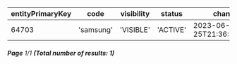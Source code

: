 | entityPrimaryKey | code      | visibility | status   | changed                   | order |
| ---------------- | --------- | ---------- | -------- | ------------------------- | ----- |
| 64703            | 'samsung' | 'VISIBLE'  | 'ACTIVE' | 2023-06-25T21:36:22+02:00 | 0     |

###### **Page** 1/1 **(Total number of results: 1)**